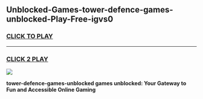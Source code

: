 
## Unblocked-Games-tower-defence-games-unblocked-Play-Free-igvs0
<h3>
<a href="https://premium76.site?title=tower-defence-games-unblocked&ref=20A">CLICK TO PLAY</a></h3>
<hr>

<h3>
<a href="https://premium76.site?title=tower-defence-games-unblocked&ref=20A">CLICK 2 PLAY</a>
  
</h3>

<a href="https://premium76.site?title=tower-defence-games-unblocked&ref=20A"><img src="https://clearcache.store/games.png"></a>


**tower-defence-games-unblocked games unblocked: Your Gateway to Fun and Accessible Online Gaming**
